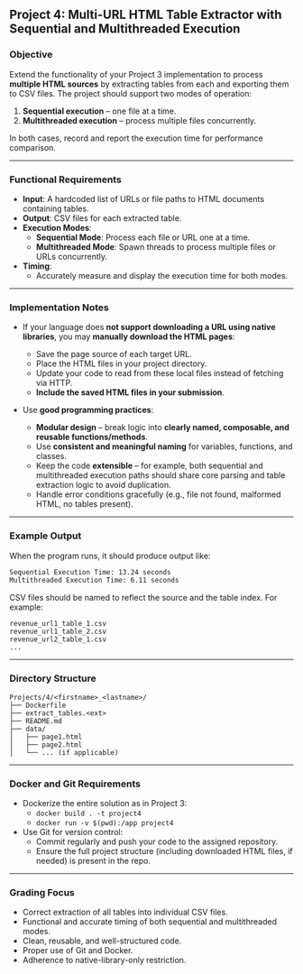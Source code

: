 ## **Project 4: Multi-URL HTML Table Extractor with Sequential and Multithreaded Execution**

### **Objective**

Extend the functionality of your Project 3 implementation to process **multiple HTML sources** by extracting tables from each and exporting them to CSV files. The project should support two modes of operation:

1. **Sequential execution** – one file at a time.
2. **Multithreaded execution** – process multiple files concurrently.

In both cases, record and report the execution time for performance comparison.

---

### **Functional Requirements**

- **Input**: A hardcoded list of URLs or file paths to HTML documents containing tables.
- **Output**: CSV files for each extracted table.
- **Execution Modes**:
  - **Sequential Mode**: Process each file or URL one at a time.
  - **Multithreaded Mode**: Spawn threads to process multiple files or URLs concurrently.
- **Timing**: 
  - Accurately measure and display the execution time for both modes.

---

### **Implementation Notes**

- If your language does **not support downloading a URL using native libraries**, you may **manually download the HTML pages**:
  - Save the page source of each target URL.
  - Place the HTML files in your project directory.
  - Update your code to read from these local files instead of fetching via HTTP.
  - **Include the saved HTML files in your submission**.

- Use **good programming practices**:
  - **Modular design** – break logic into **clearly named, composable, and reusable functions/methods**.
  - Use **consistent and meaningful naming** for variables, functions, and classes.
  - Keep the code **extensible** – for example, both sequential and multithreaded execution paths should share core parsing and table extraction logic to avoid duplication.
  - Handle error conditions gracefully (e.g., file not found, malformed HTML, no tables present).

---

### **Example Output**

When the program runs, it should produce output like:

```sh
Sequential Execution Time: 13.24 seconds
Multithreaded Execution Time: 6.11 seconds
```

CSV files should be named to reflect the source and the table index. For example:

```
revenue_url1_table_1.csv
revenue_url1_table_2.csv
revenue_url2_table_1.csv
...
```

---

### **Directory Structure**

```
Projects/4/<firstname>_<lastname>/
├── Dockerfile
├── extract_tables.<ext>
├── README.md
├── data/
│   ├── page1.html
│   ├── page2.html
│   └── ... (if applicable)
```

---

### **Docker and Git Requirements**

- Dockerize the entire solution as in Project 3:
  - `docker build . -t project4`
  - `docker run -v $(pwd):/app project4`
- Use Git for version control:
  - Commit regularly and push your code to the assigned repository.
  - Ensure the full project structure (including downloaded HTML files, if needed) is present in the repo.

---

### **Grading Focus**

- Correct extraction of all tables into individual CSV files.
- Functional and accurate timing of both sequential and multithreaded modes.
- Clean, reusable, and well-structured code.
- Proper use of Git and Docker.
- Adherence to native-library-only restriction.